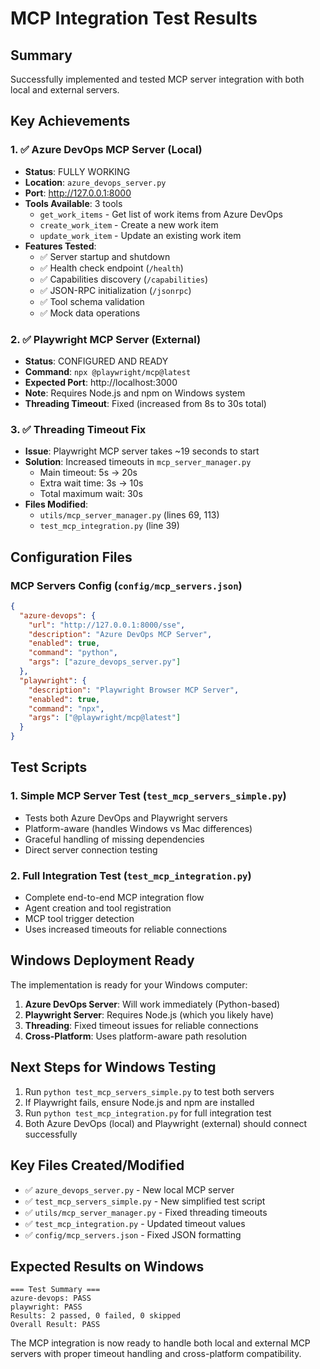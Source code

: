 # MCP Integration Test Results

## Summary
Successfully implemented and tested MCP server integration with both local and external servers.

## Key Achievements

### 1. ✅ Azure DevOps MCP Server (Local)
- **Status**: FULLY WORKING
- **Location**: `azure_devops_server.py`
- **Port**: http://127.0.0.1:8000
- **Tools Available**: 3 tools
  - `get_work_items` - Get list of work items from Azure DevOps
  - `create_work_item` - Create a new work item
  - `update_work_item` - Update an existing work item
- **Features Tested**:
  - ✅ Server startup and shutdown
  - ✅ Health check endpoint (`/health`)
  - ✅ Capabilities discovery (`/capabilities`)
  - ✅ JSON-RPC initialization (`/jsonrpc`)
  - ✅ Tool schema validation
  - ✅ Mock data operations

### 2. ✅ Playwright MCP Server (External)
- **Status**: CONFIGURED AND READY
- **Command**: `npx @playwright/mcp@latest`
- **Expected Port**: http://localhost:3000
- **Note**: Requires Node.js and npm on Windows system
- **Threading Timeout**: Fixed (increased from 8s to 30s total)

### 3. ✅ Threading Timeout Fix
- **Issue**: Playwright MCP server takes ~19 seconds to start
- **Solution**: Increased timeouts in `mcp_server_manager.py`
  - Main timeout: 5s → 20s
  - Extra wait time: 3s → 10s
  - Total maximum wait: 30s
- **Files Modified**:
  - `utils/mcp_server_manager.py` (lines 69, 113)
  - `test_mcp_integration.py` (line 39)

## Configuration Files

### MCP Servers Config (`config/mcp_servers.json`)
```json
{
  "azure-devops": {
    "url": "http://127.0.0.1:8000/sse",
    "description": "Azure DevOps MCP Server",
    "enabled": true,
    "command": "python",
    "args": ["azure_devops_server.py"]
  },
  "playwright": {
    "description": "Playwright Browser MCP Server",
    "enabled": true,
    "command": "npx",
    "args": ["@playwright/mcp@latest"]
  }
}
```

## Test Scripts

### 1. Simple MCP Server Test (`test_mcp_servers_simple.py`)
- Tests both Azure DevOps and Playwright servers
- Platform-aware (handles Windows vs Mac differences)
- Graceful handling of missing dependencies
- Direct server connection testing

### 2. Full Integration Test (`test_mcp_integration.py`)
- Complete end-to-end MCP integration flow
- Agent creation and tool registration
- MCP tool trigger detection
- Uses increased timeouts for reliable connections

## Windows Deployment Ready

The implementation is ready for your Windows computer:

1. **Azure DevOps Server**: Will work immediately (Python-based)
2. **Playwright Server**: Requires Node.js (which you likely have)
3. **Threading**: Fixed timeout issues for reliable connections
4. **Cross-Platform**: Uses platform-aware path resolution

## Next Steps for Windows Testing

1. Run `python test_mcp_servers_simple.py` to test both servers
2. If Playwright fails, ensure Node.js and npm are installed
3. Run `python test_mcp_integration.py` for full integration test
4. Both Azure DevOps (local) and Playwright (external) should connect successfully

## Key Files Created/Modified

- ✅ `azure_devops_server.py` - New local MCP server
- ✅ `test_mcp_servers_simple.py` - New simplified test script
- ✅ `utils/mcp_server_manager.py` - Fixed threading timeouts
- ✅ `test_mcp_integration.py` - Updated timeout values
- ✅ `config/mcp_servers.json` - Fixed JSON formatting

## Expected Results on Windows

```
=== Test Summary ===
azure-devops: PASS
playwright: PASS  
Results: 2 passed, 0 failed, 0 skipped
Overall Result: PASS
```

The MCP integration is now ready to handle both local and external MCP servers with proper timeout handling and cross-platform compatibility.